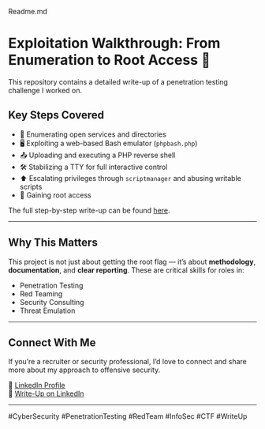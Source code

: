 Readme.md

# Exploitation Walkthrough: From Enumeration to Root Access 🚀  

This repository contains a detailed write-up of a penetration testing challenge I worked on.  

## Key Steps Covered
- 🔎 Enumerating open services and directories  
- 🖥️ Exploiting a web-based Bash emulator (`phpbash.php`)  
- 📤 Uploading and executing a PHP reverse shell  
- 🛠️ Stabilizing a TTY for full interactive control  
- ⬆️ Escalating privileges through `scriptmanager` and abusing writable scripts  
- 👑 Gaining root access  

The full step-by-step write-up can be found [here](./WRITEUP.md).  

---

## Why This Matters
This project is not just about getting the root flag — it’s about **methodology**, **documentation**, and **clear reporting**. These are critical skills for roles in:

- Penetration Testing  
- Red Teaming  
- Security Consulting  
- Threat Emulation  

---

## Connect With Me
If you’re a recruiter or security professional, I’d love to connect and share more about my approach to offensive security.

🔗 [LinkedIn Profile](your-linkedin-link-here)  
🔗 [Write-Up on LinkedIn](your-linkedin-post-link-here)  

---

#CyberSecurity #PenetrationTesting #RedTeam #InfoSec #CTF #WriteUp
